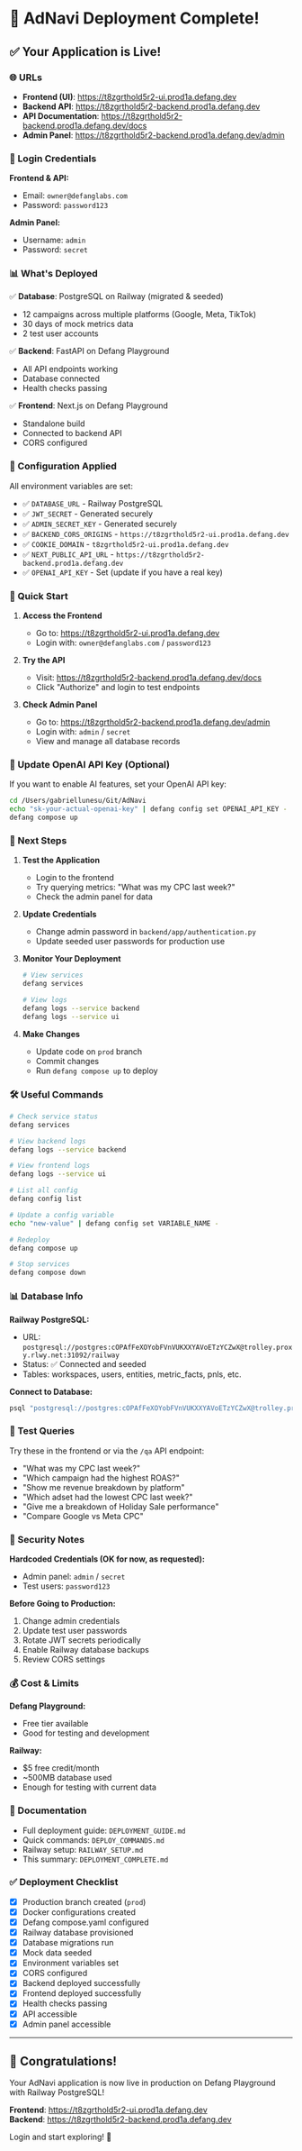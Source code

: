 # 🎉 AdNavi Deployment Complete!

## ✅ Your Application is Live!

### 🌐 URLs

- **Frontend (UI)**: https://t8zgrthold5r2-ui.prod1a.defang.dev
- **Backend API**: https://t8zgrthold5r2-backend.prod1a.defang.dev
- **API Documentation**: https://t8zgrthold5r2-backend.prod1a.defang.dev/docs
- **Admin Panel**: https://t8zgrthold5r2-backend.prod1a.defang.dev/admin

### 🔑 Login Credentials

**Frontend & API:**
- Email: `owner@defanglabs.com`
- Password: `password123`

**Admin Panel:**
- Username: `admin`
- Password: `secret`

### 📊 What's Deployed

✅ **Database**: PostgreSQL on Railway (migrated & seeded)
- 12 campaigns across multiple platforms (Google, Meta, TikTok)
- 30 days of mock metrics data
- 2 test user accounts

✅ **Backend**: FastAPI on Defang Playground
- All API endpoints working
- Database connected
- Health checks passing

✅ **Frontend**: Next.js on Defang Playground
- Standalone build
- Connected to backend API
- CORS configured

### 🔧 Configuration Applied

All environment variables are set:

- ✅ `DATABASE_URL` - Railway PostgreSQL
- ✅ `JWT_SECRET` - Generated securely
- ✅ `ADMIN_SECRET_KEY` - Generated securely
- ✅ `BACKEND_CORS_ORIGINS` - `https://t8zgrthold5r2-ui.prod1a.defang.dev`
- ✅ `COOKIE_DOMAIN` - `t8zgrthold5r2-ui.prod1a.defang.dev`
- ✅ `NEXT_PUBLIC_API_URL` - `https://t8zgrthold5r2-backend.prod1a.defang.dev`
- ✅ `OPENAI_API_KEY` - Set (update if you have a real key)

### 🚀 Quick Start

1. **Access the Frontend**
   - Go to: https://t8zgrthold5r2-ui.prod1a.defang.dev
   - Login with: `owner@defanglabs.com` / `password123`

2. **Try the API**
   - Visit: https://t8zgrthold5r2-backend.prod1a.defang.dev/docs
   - Click "Authorize" and login to test endpoints

3. **Check Admin Panel**
   - Go to: https://t8zgrthold5r2-backend.prod1a.defang.dev/admin
   - Login with: `admin` / `secret`
   - View and manage all database records

### 🔄 Update OpenAI API Key (Optional)

If you want to enable AI features, set your OpenAI API key:

```bash
cd /Users/gabriellunesu/Git/AdNavi
echo "sk-your-actual-openai-key" | defang config set OPENAI_API_KEY -
defang compose up
```

### 📝 Next Steps

1. **Test the Application**
   - Login to the frontend
   - Try querying metrics: "What was my CPC last week?"
   - Check the admin panel for data

2. **Update Credentials**
   - Change admin password in `backend/app/authentication.py`
   - Update seeded user passwords for production use

3. **Monitor Your Deployment**
   ```bash
   # View services
   defang services
   
   # View logs
   defang logs --service backend
   defang logs --service ui
   ```

4. **Make Changes**
   - Update code on `prod` branch
   - Commit changes
   - Run `defang compose up` to deploy

### 🛠 Useful Commands

```bash
# Check service status
defang services

# View backend logs
defang logs --service backend

# View frontend logs
defang logs --service ui

# List all config
defang config list

# Update a config variable
echo "new-value" | defang config set VARIABLE_NAME -

# Redeploy
defang compose up

# Stop services
defang compose down
```

### 📊 Database Info

**Railway PostgreSQL:**
- URL: `postgresql://postgres:cOPAfFeXOYobFVnVUKXXYAVoETzYCZwX@trolley.proxy.rlwy.net:31092/railway`
- Status: ✅ Connected and seeded
- Tables: workspaces, users, entities, metric_facts, pnls, etc.

**Connect to Database:**
```bash
psql "postgresql://postgres:cOPAfFeXOYobFVnVUKXXYAVoETzYCZwX@trolley.proxy.rlwy.net:31092/railway"
```

### 🎯 Test Queries

Try these in the frontend or via the `/qa` API endpoint:

- "What was my CPC last week?"
- "Which campaign had the highest ROAS?"
- "Show me revenue breakdown by platform"
- "Which adset had the lowest CPC last week?"
- "Give me a breakdown of Holiday Sale performance"
- "Compare Google vs Meta CPC"

### 🔐 Security Notes

**Hardcoded Credentials (OK for now, as requested):**
- Admin panel: `admin` / `secret`
- Test users: `password123`

**Before Going to Production:**
1. Change admin credentials
2. Update test user passwords
3. Rotate JWT secrets periodically
4. Enable Railway database backups
5. Review CORS settings

### 💰 Cost & Limits

**Defang Playground:**
- Free tier available
- Good for testing and development

**Railway:**
- $5 free credit/month
- ~500MB database used
- Enough for testing with current data

### 📖 Documentation

- Full deployment guide: `DEPLOYMENT_GUIDE.md`
- Quick commands: `DEPLOY_COMMANDS.md`
- Railway setup: `RAILWAY_SETUP.md`
- This summary: `DEPLOYMENT_COMPLETE.md`

### ✅ Deployment Checklist

- [x] Production branch created (`prod`)
- [x] Docker configurations created
- [x] Defang compose.yaml configured
- [x] Railway database provisioned
- [x] Database migrations run
- [x] Mock data seeded
- [x] Environment variables set
- [x] CORS configured
- [x] Backend deployed successfully
- [x] Frontend deployed successfully
- [x] Health checks passing
- [x] API accessible
- [x] Admin panel accessible

---

## 🎊 Congratulations!

Your AdNavi application is now live in production on Defang Playground with Railway PostgreSQL!

**Frontend**: https://t8zgrthold5r2-ui.prod1a.defang.dev  
**Backend**: https://t8zgrthold5r2-backend.prod1a.defang.dev

Login and start exploring! 🚀

